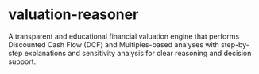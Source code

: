 # valuation-reasoner
A transparent and educational financial valuation engine that performs Discounted Cash Flow (DCF) and Multiples-based analyses with step-by-step explanations and sensitivity analysis for clear reasoning and decision support.
